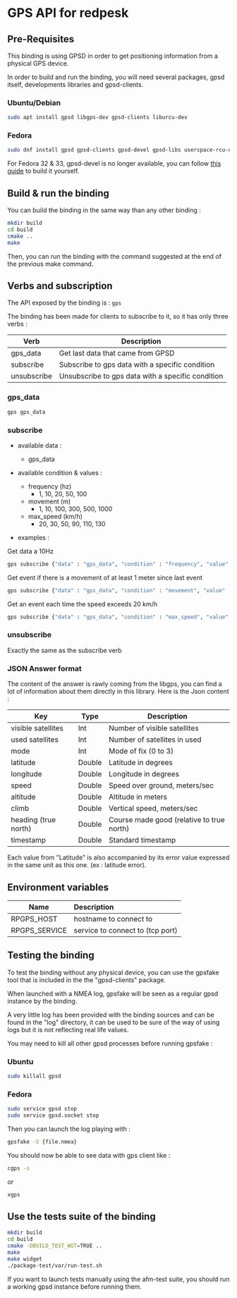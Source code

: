 # GPS API for redpesk

## Pre-Requisites
This binding is using GPSD in order to get positioning information from a physical GPS device.

In order to build and run the binding, you will need several packages, gpsd itself, developments libraries and gpsd-clients.

### Ubuntu/Debian
```bash
sudo apt install gpsd libgps-dev gpsd-clients liburcu-dev
```

### Fedora
```bash
sudo dnf install gpsd gpsd-clients gpsd-devel gpsd-libs userspace-rcu-devel
```

For Fedora 32 & 33, gpsd-devel is no longer available, you can follow [this guide](https://gpsd.gitlab.io/gpsd/installation.html#_special_notes_for_fedora_derivatives) to build it yourself.

## Build & run the binding

You can build the binding in the same way than any other binding :
```bash
mkdir build
cd build
cmake ..
make
```

Then, you can run the binding with the command suggested at the end of the previous make command.

## Verbs and subscription

The API exposed by the binding is : ```gps```

The binding has been made for clients to subscribe to it, so it has only three verbs :

| Verb          | Description                                       |
|---------------|---------------------------------------------------|
| gps_data      | Get last data that came from GPSD                 |
| subscribe     | Subscribe to gps data with a specific condition   |
| unsubscribe   | Unsubscribe to gps data with a specific condition |

### gps_data

```bash
gps gps_data
```

### subscribe

- available data :
    - gps_data

- available condition & values :
    - frequency (hz)
        * 1, 10, 20, 50, 100
    - movement (m)
        * 1, 10, 100, 300, 500, 1000
    - max_speed (km/h)
        * 20, 30, 50, 90, 110, 130

- examples :

Get data a 10Hz
```bash
gps subscribe {"data" : "gps_data", "condition" : "frequency", "value" : 10}
```

Get event if there is a movement of at least 1 meter since last event
```bash
gps subscribe {"data" : "gps_data", "condition" : "movement", "value" : 1}
```

Get an event each time the speed exceeds 20 km/h
```bash
gps subscribe {"data" : "gps_data", "condition" : "max_speed", "value" : 20}
```

### unsubscribe

Exactly the same as the subscribe verb

### JSON Answer format

The content of the answer is rawly coming from the libgps, you can find a lot of information about them directly in this library.
Here is the Json content :

| Key                   | Type		| Description                                           |
|-----------------------|-----------|-------------------------------------------------------|
| visible satellites    | Int       | Number of visible satellites							|
| used satellites       | Int       | Number of satellites in used                          |
| mode                  | Int       | Mode of fix (0 to 3) 									|
| latitude              | Double    | Latitude in degrees									|
| longitude             | Double    | Longitude in degrees									|
| speed                 | Double    | Speed over ground, meters/sec 						|
| altitude              | Double    | Altitude in meters 									|
| climb                 | Double    | Vertical speed, meters/sec 							|
| heading (true north)  | Double    | Course made good (relative to true north) 			|
| timestamp             | Double    | Standard timestamp 									|

Each value from "Latitude" is also accompanied by its error value expressed in the same unit as this one. (ex : latitude error).

## Environment variables

| Name              | Description                      |
|-------------------|:---------------------------------|
| RPGPS\_HOST       | hostname to connect to           |
| RPGPS\_SERVICE    | service to connect to (tcp port) |


## Testing the binding

To test the binding without any physical device, you can use the gpsfake tool that is included in the the "gpsd-clients" package.

When launched with a NMEA log, gpsfake will be seen as a regular gpsd instance by the binding.

A very little log has been provided with the binding sources and can be found in the "log" directory, it can be used to be sure of the way of using logs but it is not reflecting real life values.

You may need to kill all other gpsd processes before running gpsfake :
### Ubuntu
```bash
sudo killall gpsd
```
### Fedora
```bash
sudo service gpsd stop
sudo service gpsd.socket stop
```

Then you can launch the log playing with :
```bash
gpsfake -S {file.nmea}
```

You should now be able to see data with gps client like :
```bash
cgps -s
```
or
```bash
xgps
```

## Use the tests suite of the binding

```bash
mkdir build
cd build
cmake -DBUILD_TEST_WGT=TRUE ..
make
make widget
./package-test/var/run-test.sh
```

If you want to launch tests manually using the afm-test suite, you should run a working gpsd instance before running them.


